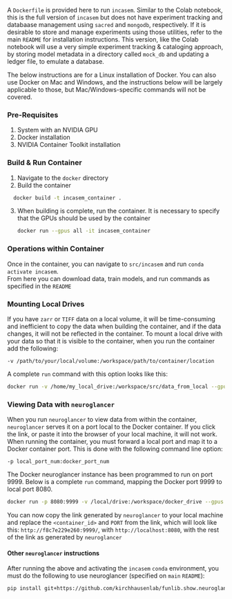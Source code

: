 A `Dockerfile` is provided here to run `incasem`. Similar to the Colab notebook, this is the full version of `incasem` but does not have experiment tracking and databaase management using `sacred` and `mongodb`, respectively.
If it is desirable to store and manage experiments using those utilities, refer to the main `README` for installation instructions.
This version, like the Colab notebook will use a very simple experiment tracking & cataloging approach, by storing model metadata in a directory called `mock_db` and updating a ledger file, to emulate a database.     

The below instructions are for a Linux installation of Docker. You can also use Docker on Mac and Windows, and the instructions below will be largely applicable to those,
but Mac/Windows-specific commands will not be covered.

### Pre-Requisites
1. System with an NVIDIA GPU
2. Docker installation
3. NVIDIA Container Toolkit installation

### Build & Run Container
1. Navigate to the `docker` directory
2. Build the container
 ```bash
   docker build -t incasem_container .
   ```  
3. When building is complete, run the container. It is necessary to specify that the GPUs should be used by the container
   ```bash
   docker run --gpus all -it incasem_container
   ```

### Operations within Container
Once in the container, you can navigate to `src/incasem` and run `conda activate incasem`.     
From here you can download data, train models, and run commands as specified in the `README`    

### Mounting Local Drives
If you have `zarr` or `TIFF` data on a local volume, it will be time-consuming and inefficient to copy the data when building
the container, and if the data changes, it will not be reflected in the container. To mount a local drive with your data so that it is visible to the container,
when you run the container add the following:     

`-v /path/to/your/local/volume:/workspace/path/to/container/location`       

A complete `run` command with this option looks like this:
```bash
docker run -v /home/my_local_drive:/workspace/src/data_from_local --gpus all -it incasem_container
```

### Viewing Data with `neuroglancer`
When you run `neuroglancer` to view data from within the container, `neuroglancer` serves it on a port local to the Docker container.  If 
you click the link, or paste it into the browser of your local machine, it will not work.     
When running the container, you must forward a local port and map it to a Docker container port. This is done with the 
following command line option:    

`-p local_port_num:docker_port_num`      

The Docker neuroglancer instance has been programmed to run on port 9999. Below is a complete `run` command, mapping the Docker port 9999
to local port 8080.     
```bash
docker run -p 8080:9999 -v /local/drive:/workspace/docker_drive --gpus all -it incasem_container
```
You can now copy the link generated by `neuroglancer` to your local machine and replace the `<container_id>` and `PORT` from the link, which will look like this: `http://f8c7e229e260:9999/`, with
`http://localhost:8080`, with the rest of the link as generated by `neuroglancer`     

#### Other `neuroglancer` instructions
After running the above and activating the `incasem` `conda` environment, you must do the following to use neuroglancer (specified on `main` `README`):     
```bash
pip install git+https://github.com/kirchhausenlab/funlib.show.neuroglancer.git@incasem_scripts#egg=funlib.show.neuroglancer
```
